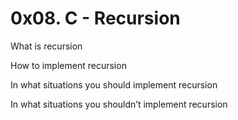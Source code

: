 # 0x08. C - Recursion



What is recursion

How to implement recursion

In what situations you should implement recursion

In what situations you shouldn’t implement recursion
